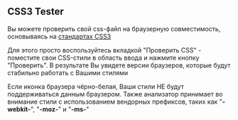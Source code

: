 <h2>CSS3 Tester</h2>
<p>Вы можете проверить свой css-файл на браузерную совместимость, основываясь на <a href="http://web-standards.ru/tag/css/" target="_blank">стандартах CSS3</a></p>
<p>Для этого просто воспользуйтесь вкладкой "Проверить CSS" - поместите свои CSS-стили в область ввода и нажмите кнопку "Проверить". В результате Вы увидете версии браузеров, которые будут стабильно работать с Вашими стилями</p>
<p>Если иконка браузера чёрно-белая, Ваши стили НЕ будут поддерживаться данным браузером. Также анализатор принимает во внимание стили с использованием вендорных префиксов, таких как "<strong>-webkit-</strong>", "<strong>-moz-</strong>" и "<strong>-ms-</strong>"</p>
